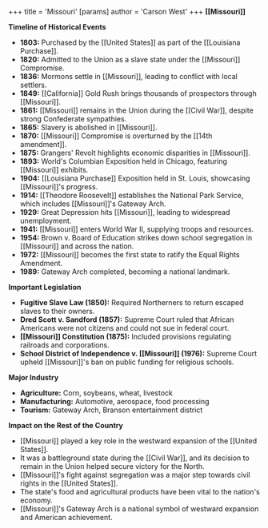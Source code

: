 +++
 title = 'Missouri'
[params]
	author = 'Carson West'
+++
**[[Missouri]]**

**Timeline of Historical Events**
* **1803:** Purchased by the [[United States]] as part of the [[Louisiana Purchase]].
* **1820:** Admitted to the Union as a slave state under the [[Missouri]] Compromise.
* **1836:** Mormons settle in [[Missouri]], leading to conflict with local settlers.
* **1849:** [[California]] Gold Rush brings thousands of prospectors through [[Missouri]].
* **1861:** [[Missouri]] remains in the Union during the [[Civil War]], despite strong Confederate sympathies.
* **1865:** Slavery is abolished in [[Missouri]].
* **1870:** [[Missouri]] Compromise is overturned by the [[14th amendment]].
* **1875:** Grangers' Revolt highlights economic disparities in [[Missouri]].
* **1893:** World's Columbian Exposition held in Chicago, featuring [[Missouri]] exhibits.
* **1904:** [[Louisiana Purchase]] Exposition held in St. Louis, showcasing [[Missouri]]'s progress.
* **1914:** [[Theodore Roosevelt]] establishes the National Park Service, which includes [[Missouri]]'s Gateway Arch.
* **1929:** Great Depression hits [[Missouri]], leading to widespread unemployment.
* **1941:** [[Missouri]] enters World War II, supplying troops and resources.
* **1954:** Brown v. Board of Education strikes down school segregation in [[Missouri]] and across the nation.
* **1972:** [[Missouri]] becomes the first state to ratify the Equal Rights Amendment.
* **1989:** Gateway Arch completed, becoming a national landmark.

**Important Legislation**
* **Fugitive Slave Law (1850):** Required Northerners to return escaped slaves to their owners.
* **Dred Scott v. Sandford (1857):** Supreme Court ruled that African Americans were not citizens and could not sue in federal court.
* **[[Missouri]] Constitution (1875):** Included provisions regulating railroads and corporations.
* **School District of Independence v. [[Missouri]] (1976):** Supreme Court upheld [[Missouri]]'s ban on public funding for religious schools.

**Major Industry**
* **Agriculture:** Corn, soybeans, wheat, livestock
* **Manufacturing:** Automotive, aerospace, food processing
* **Tourism:** Gateway Arch, Branson entertainment district

**Impact on the Rest of the Country**

* [[Missouri]] played a key role in the westward expansion of the [[United States]].
* It was a battleground state during the [[Civil War]], and its decision to remain in the Union helped secure victory for the North.
* [[Missouri]]'s fight against segregation was a major step towards civil rights in the [[United States]].
* The state's food and agricultural products have been vital to the nation's economy.
* [[Missouri]]'s Gateway Arch is a national symbol of westward expansion and American achievement.